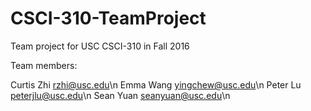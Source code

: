 # CSCI-310-TeamProject
Team project for USC CSCI-310 in Fall 2016


Team members:

Curtis Zhi rzhi@usc.edu\n
Emma Wang yingchew@usc.edu\n
Peter Lu peterjlu@usc.edu\n
Sean Yuan seanyuan@usc.edu\n

